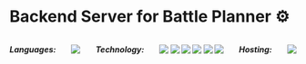 # Backend Server for Battle Planner ⚙️

<h5 style="display: flex; justify-content: space-between; margin: 0; padding: 0;">
<p>Languages: </p>
<p><img src="https://img.shields.io/badge/-JavaScript-white?style=flat-square&logo=javascript" />
  
<p>Technology: </p>
<p>
<img src="https://img.shields.io/badge/-MongoDB-white?style=flat-square&logo=mongodb" />
<img src="https://img.shields.io/badge/-Express-white?style=flat-square&logo=express&logoColor=000000" />
<img src="https://img.shields.io/badge/-Node.js-white?style=flat-square&logo=Node.js" />
 <img src="https://img.shields.io/badge/-JWT-white?style=flat-square&logo=jsonwebtoken" />
   <img src="https://img.shields.io/badge/-GraphQL-white?style=flat-square&logo=graphql" />
   <img src="https://img.shields.io/badge/-Apollo-white?style=flat-square&logo=apollo" />
</p>

<p>Hosting: </p>
<p><img src="https://img.shields.io/badge/-Heroku-white?style=flat-square&logo=heroku&logoColor=591EB1" /></p>
</h5>
